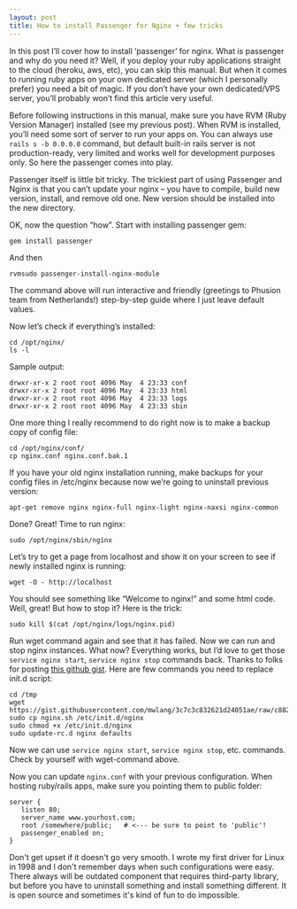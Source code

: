```yaml
---
layout: post
title: How to install Passenger for Nginx + few tricks
---
```


In this post I’ll cover how to install ‘passenger’ for nginx. What is passenger and why do you need it? Well, if you deploy your ruby applications straight to the cloud (heroku, aws, etc), you can skip this manual. But when it comes to running ruby apps on your own dedicated server (which I personally prefer) you need a bit of  magic. If you don’t have your own dedicated/VPS server, you’ll probably won’t find this article very useful.

Before following instructions in this manual, make sure you have RVM (Ruby Version Manager) installed (see my previous post). When RVM is installed, you’ll need some sort of server to run your apps on. You can always use `rails s -b 0.0.0.0` command, but default built-in rails server is not production-ready, very limited and works well for development purposes only. So here the passenger comes into play.

Passenger itself is little bit tricky. The trickiest part of using Passenger and Nginx is that you can’t update your nginx – you have to compile, build new version, install, and remove old one. New version should be installed into the new directory.

OK, now the question “how”. Start with installing passenger gem:

```
gem install passenger
```

And then

```
rvmsudo passenger-install-nginx-module
```

The command above will run interactive and friendly (greetings to Phusion team from Netherlands!) step-by-step guide where I just leave default values.

Now let’s check if everything’s installed:

```
cd /opt/nginx/
ls -l
```

Sample output:

```
drwxr-xr-x 2 root root 4096 May  4 23:33 conf
drwxr-xr-x 2 root root 4096 May  4 23:33 html
drwxr-xr-x 2 root root 4096 May  4 23:33 logs
drwxr-xr-x 2 root root 4096 May  4 23:33 sbin
```

One more thing I really recommend to do right now is to make a backup copy of config file:

```
cd /opt/nginx/conf/
cp nginx.conf nginx.conf.bak.1
```

If you have your old nginx installation running, make backups for your config files in /etc/nginx because now we’re going to uninstall previous version:

```
apt-get remove nginx nginx-full nginx-light nginx-naxsi nginx-common
```

Done? Great! Time to run nginx:

```
sudo /opt/nginx/sbin/nginx
```

Let’s try to get a page from localhost and show it on your screen to see if newly installed nginx is running:

```
wget -O - http://localhost
```

You should see something like “Welcome to nginx!” and some html code. Well, great! But how to stop it? Here is the trick:

```
sudo kill $(cat /opt/nginx/logs/nginx.pid)
```

Run wget command again and see that it has failed. Now we can run and stop nginx instances. What now? Everything works, but I’d love to get those `service nginx start`, `service nginx stop` commands back. Thanks to folks for posting [this github gist](https://gist.github.com/mwlang/3c7c3c832621d24051ae). Here are few commands you need to replace init.d script:

```
cd /tmp
wget https://gist.githubusercontent.com/mwlang/3c7c3c832621d24051ae/raw/c8825bf2e9c9243201e4e0e974626501592ce81e/nginx.sh
sudo cp nginx.sh /etc/init.d/nginx
sudo chmod +x /etc/init.d/nginx
sudo update-rc.d nginx defaults
```

Now we can use `service nginx start`, `service nginx stop`,  etc. commands. Check by yourself with wget-command above.

Now you can update `nginx.conf` with your previous configuration. When hosting ruby/rails apps, make sure you pointing them to public folder:

```
server {
   listen 80;
   server_name www.yourhost.com;
   root /somewhere/public;   # <--- be sure to point to 'public'!
   passenger_enabled on;
}
```

Don't get upset if it doesn't go very smooth. I wrote my first driver for Linux in 1998 and I don't remember days when such configurations were easy. There always will be outdated component that requires third-party library, but before you have to uninstall something and install something different. It is open source and sometimes it's kind of fun to do impossible.
